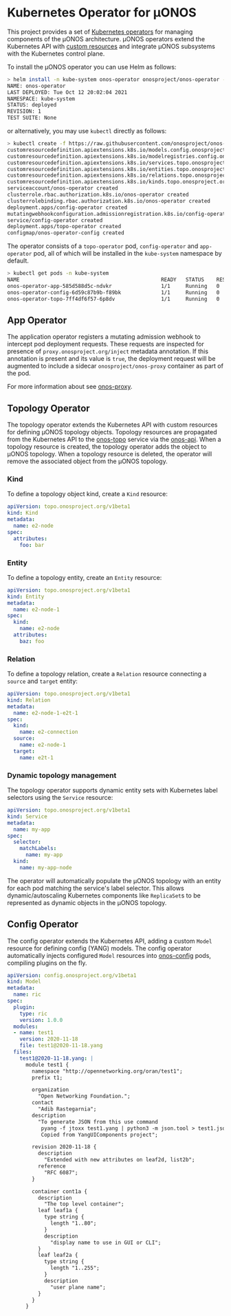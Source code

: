 # Kubernetes Operator for µONOS

This project provides a set of [Kubernetes operators][Operator pattern] for managing components of the µONOS
architecture. µONOS operators extend the Kubernetes API with [custom resources] and integrate µONOS subsystems
with the Kubernetes control plane.

To install the µONOS operator you can use Helm as follows:

```bash
> helm install -n kube-system onos-operator onosproject/onos-operator --wait
NAME: onos-operator
LAST DEPLOYED: Tue Oct 12 20:02:04 2021
NAMESPACE: kube-system
STATUS: deployed
REVISION: 1
TEST SUITE: None
```

or alternatively, you may use `kubectl` directly as follows:

```bash
> kubectl create -f https://raw.githubusercontent.com/onosproject/onos-operator/master/deploy/onos-operator.yaml
customresourcedefinition.apiextensions.k8s.io/models.config.onosproject.org created
customresourcedefinition.apiextensions.k8s.io/modelregistries.config.onosproject.org created
customresourcedefinition.apiextensions.k8s.io/services.topo.onosproject.org created
customresourcedefinition.apiextensions.k8s.io/entities.topo.onosproject.org created
customresourcedefinition.apiextensions.k8s.io/relations.topo.onosproject.org created
customresourcedefinition.apiextensions.k8s.io/kinds.topo.onosproject.org created
serviceaccount/onos-operator created
clusterrole.rbac.authorization.k8s.io/onos-operator created
clusterrolebinding.rbac.authorization.k8s.io/onos-operator created
deployment.apps/config-operator created
mutatingwebhookconfiguration.admissionregistration.k8s.io/config-operator created
service/config-operator created
deployment.apps/topo-operator created
configmap/onos-operator-config created
```

The operator consists of a `topo-operator` pod, `config-operator` and `app-operator` pod, all of which will be installed in the 
`kube-system` namespace by default.

```bash
> kubectl get pods -n kube-system
NAME                                              READY   STATUS    RESTARTS   AGE
onos-operator-app-585d588d5c-ndvkr                1/1     Running   0          42m39s
onos-operator-config-6d59c87b9b-f89bk             1/1     Running   0          42m39s
onos-operator-topo-7ff4df6f57-6p8dv               1/1     Running   0          42m39s
```

## App Operator
The application operator registers a mutating admission webhook to intercept pod deployment requests. These
requests are inspected for presence of `proxy.onosproject.org/inject` metadata annotation. If this
annotation is present and its value is `true`, the deployment request will be augmented to include a
sidecar `onosproject/onos-proxy` container as part of the pod.

For more information about see [onos-proxy].

## Topology Operator

The topology operator extends the Kubernetes API with custom resources for defining µONOS topology objects. Topology
resources are propagated from the Kubernetes API to the [onos-topo] service via the [onos-api]. When a topology resource
is created, the topology operator adds the object to µONOS topology. When a topology resource is deleted, the operator
will remove the associated object from the µONOS topology.

### Kind

To define a topology object kind, create a `Kind` resource:

```yaml
apiVersion: topo.onosproject.org/v1beta1
kind: Kind
metadata:
  name: e2-node
spec:
  attributes:
    foo: bar
```

### Entity

To define a topology entity, create an `Entity` resource:

```yaml
apiVersion: topo.onosproject.org/v1beta1
kind: Entity
metadata:
  name: e2-node-1
spec:
  kind:
    name: e2-node
  attributes:
    baz: foo
```

### Relation

To define a topology relation, create a `Relation` resource connecting a `source` and `target` entity:

```yaml
apiVersion: topo.onosproject.org/v1beta1
kind: Relation
metadata:
  name: e2-node-1-e2t-1
spec:
  kind:
    name: e2-connection
  source:
    name: e2-node-1
  target:
    name: e2t-1
```

### Dynamic topology management

The topology operator supports dynamic entity sets with Kubernetes label selectors using the `Service` resource:

```yaml
apiVersion: topo.onosproject.org/v1beta1
kind: Service
metadata:
  name: my-app
spec:
  selector:
    matchLabels:
      name: my-app
  kind:
    name: my-app-node
```

The operator will automatically populate the µONOS topology with an entity for each pod matching the service's label
selector. This allows dynamic/autoscaling Kubernetes components like `ReplicaSet`s to be represented as dynamic
objects in the µONOS topology.

## Config Operator

The config operator extends the Kubernetes API, adding a custom `Model` resource for defining config (YANG) models.
The config operator automatically injects configured `Model` resources into [onos-config] pods, compiling plugins
on the fly.

```yaml
apiVersion: config.onosproject.org/v1beta1
kind: Model
metadata:
  name: ric
spec:
  plugin:
    type: ric
    version: 1.0.0
  modules:
  - name: test1
    version: 2020-11-18
    file: test1@2020-11-18.yang
  files:
    test1@2020-11-18.yang: |
      module test1 {
        namespace "http://opennetworking.org/oran/test1";
        prefix t1;

        organization
          "Open Networking Foundation.";
        contact
          "Adib Rastegarnia";
        description
          "To generate JSON from this use command
           pyang -f jtoxx test1.yang | python3 -m json.tool > test1.json
           Copied from YangUIComponents project";

        revision 2020-11-18 {
          description
            "Extended with new attributes on leaf2d, list2b";
          reference
            "RFC 6087";
        }

        container cont1a {
          description
            "The top level container";
          leaf leaf1a {
            type string {
              length "1..80";
            }
            description
              "display name to use in GUI or CLI";
          }
          leaf leaf2a {
            type string {
              length "1..255";
            }
            description
              "user plane name";
          }
        }
      }
```

[Operator pattern]: https://kubernetes.io/docs/concepts/extend-kubernetes/operator/
[custom resources]: https://kubernetes.io/docs/concepts/extend-kubernetes/api-extension/custom-resources/
[onos-api]: https://github.com/onosproject/onos-api
[onos-topo]: https://github.com/onosproject/onos-topo
[onos-config]: https://github.com/onosproject/onos-config
[onos-proxy]: https://github.com/onosproject/onos-proxy
